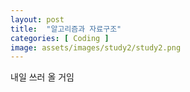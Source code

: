 ```yaml
---
layout: post
title:  "알고리즘과 자료구조"
categories: [ Coding ]
image: assets/images/study2/study2.png
---
```

내일 쓰러 올 거임
